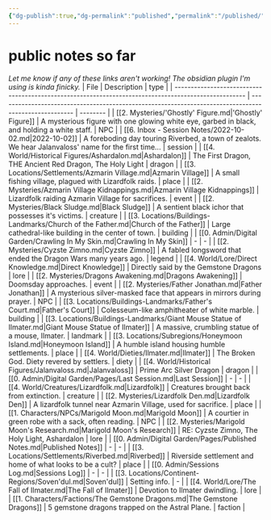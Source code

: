 ```yaml
---
{"dg-publish":true,"dg-permalink":"published","permalink":"/published/","dgHomeLink":true,"dgPassFrontmatter":false}
---
```


# public notes so far
*Let me know if any of these links aren't working! The obsidian plugin I'm using is kinda finicky.*
| File                                                                                                 | Description                                                                                           | type     |
| ---------------------------------------------------------------------------------------------------- | ----------------------------------------------------------------------------------------------------- | -------- |
| [[2. Mysteries/'Ghostly' Figure.md\|'Ghostly' Figure]]                                               | A mysterious figure with one glowing white eye, garbed in black, and holding a white staff.           | NPC      |
| [[6. Inbox - Session Notes/2022-10-02.md\|2022-10-02]]                                               | A foreboding day touring Riverbed, a town of zealots. We hear Jalanvaloss' name for the first time... | session  |
| [[4. World/Historical Figures/Ashardalon.md\|Ashardalon]]                                            | The First Dragon, THE Ancient Red Dragon, The Holy Light                                              | dragon   |
| [[3. Locations/Settlements/Azmarin Village.md\|Azmarin Village]]                                     | A small fishing village, plagued with Lizardfolk raids.                                               | place    |
| [[2. Mysteries/Azmarin Village Kidnappings.md\|Azmarin Village Kidnappings]]                         | Lizardfolk raiding Azmarin Village for sacrifices.                                                    | event    |
| [[2. Mysteries/Black Sludge.md\|Black Sludge]]                                                       | A sentient black ichor that possesses it's victims.                                                   | creature |
| [[3. Locations/Buildings-Landmarks/Church of the Father.md\|Church of the Father]]                   | Large cathedral-like building in the center of town.                                                  | building |
| [[0. Admin/Digital Garden/Crawling In My Skin.md\|Crawling In My Skin]]                              | \-                                                                                                    | \-       |
| [[2. Mysteries/Cyzste Zimno.md\|Cyzste Zimno]]                                                       | A fabled longsword that ended the Dragon Wars many years ago.                                         | legend   |
| [[4. World/Lore/Direct Knowledge.md\|Direct Knowledge]]                                              | Directly said by the Gemstone Dragons                                                                 | lore     |
| [[2. Mysteries/Dragons Awakening.md\|Dragons Awakening]]                                             | Doomsday approaches.                                                                                  | event    |
| [[2. Mysteries/Father Jonathan.md\|Father Jonathan]]                                                 | A mysterious silver-masked face that appears in mirrors during prayer.                                | NPC      |
| [[3. Locations/Buildings-Landmarks/Father's Court.md\|Father's Court]]                               | Colesseum-like amphitheater of white marble.                                                          | building |
| [[3. Locations/Buildings-Landmarks/Giant Mouse Statue of Ilmater.md\|Giant Mouse Statue of Ilmater]] | A massive, crumbling statue of a mouse, Ilmater.                                                      | landmark |
| [[3. Locations/Subregions/Honeymoon Island.md\|Honeymoon Island]]                                    | A humble island housing humble settlements.                                                           | place    |
| [[4. World/Dieties/Ilmater.md\|Ilmater]]                                                             | The Broken God. Diety revered by settlers.                                                            | diety    |
| [[4. World/Historical Figures/Jalanvaloss.md\|Jalanvaloss]]                                          | Prime Arc Silver Dragon                                                                               | dragon   |
| [[0. Admin/Digital Garden/Pages/Last Session.md\|Last Session]]                                      | \-                                                                                                    | \-       |
| [[4. World/Creatures/Lizardfolk.md\|Lizardfolk]]                                                     | Creatures brought back from extinction.                                                               | creature |
| [[2. Mysteries/Lizardfolk Den.md\|Lizardfolk Den]]                                                   | A lizardfolk tunnel near Azmarin Village, used for sacrifice.                                         | place    |
| [[1. Characters/NPCs/Marigold Moon.md\|Marigold Moon]]                                               | A courtier in green robe with a sack, often reading.                                                  | NPC      |
| [[2. Mysteries/Marigold Moon's Research.md\|Marigold Moon's Research]]                               | RE: Cyzste Zimno, The Holy Light, Ashardalon                                                          | lore     |
| [[0. Admin/Digital Garden/Pages/Published Notes.md\|Published Notes]]                                | \-                                                                                                    | \-       |
| [[3. Locations/Settlements/Riverbed.md\|Riverbed]]                                                   | Riverside settlement and home of what looks to be a cult?                                             | place    |
| [[0. Admin/Sessions Log.md\|Sessions Log]]                                                           | \-                                                                                                    | \-       |
| [[3. Locations/Continent-Regions/Soven'dul.md\|Soven'dul]]                                           | Setting info.                                                                                         | \-       |
| [[4. World/Lore/The Fall of Ilmater.md\|The Fall of Ilmater]]                                        | Devotion to Ilmater dwindling.                                                                        | lore     |
| [[1. Characters/Factions/The Gemstone Dragons.md\|The Gemstone Dragons]]                             | 5 gemstone dragons trapped on the Astral Plane.                                                       | faction  |
